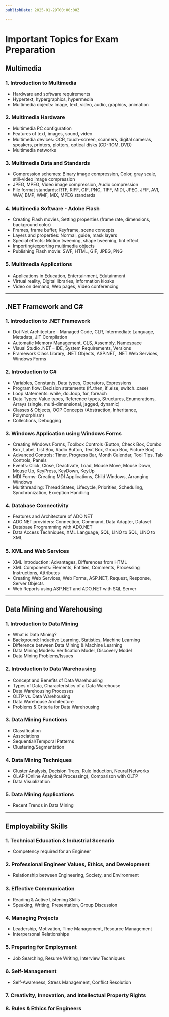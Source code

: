 ```yaml
---
publishDate: 2025-01-29T00:00:00Z

---
```


# Important Topics for Exam Preparation

## Multimedia

### 1. Introduction to Multimedia
- Hardware and software requirements
- Hypertext, hypergraphics, hypermedia
- Multimedia objects: Image, text, video, audio, graphics, animation

### 2. Multimedia Hardware
- Multimedia PC configuration
- Features of text, images, sound, video
- Multimedia devices: OCR, touch-screen, scanners, digital cameras, speakers, printers, plotters, optical disks (CD-ROM, DVD)
- Multimedia networks

### 3. Multimedia Data and Standards
- Compression schemes: Binary image compression, Color, gray scale, still-video image compression
- JPEG, MPEG, Video image compression, Audio compression
- File format standards: RTF, RIFF, GIF, PNG, TIFF, MIDI, JPEG, JFIF, AVI, WAV, BMP, WMF, MIX, MPEG standards

### 4. Multimedia Software - Adobe Flash
- Creating Flash movies, Setting properties (frame rate, dimensions, background color)
- Frames, frame buffer, Keyframe, scene concepts
- Layers and properties: Normal, guide, mask layers
- Special effects: Motion tweening, shape tweening, tint effect
- Importing/exporting multimedia objects
- Publishing Flash movie: SWF, HTML, GIF, JPEG, PNG

### 5. Multimedia Applications
- Applications in Education, Entertainment, Edutainment
- Virtual reality, Digital libraries, Information kiosks
- Video on demand, Web pages, Video conferencing

---

## .NET Framework and C#

### 1. Introduction to .NET Framework
- Dot Net Architecture – Managed Code, CLR, Intermediate Language, Metadata, JIT Compilation
- Automatic Memory Management, CLS, Assembly, Namespace
- Visual Studio .NET – IDE, System Requirements, Versions
- Framework Class Library, .NET Objects, ASP.NET, .NET Web Services, Windows Forms

### 2. Introduction to C#
- Variables, Constants, Data types, Operators, Expressions
- Program flow: Decision statements (if..then, if..else, switch..case)
- Loop statements: while, do..loop, for, foreach
- Data Types: Value types, Reference types, Structures, Enumerations, Arrays (single, multi-dimensional, jagged, dynamic)
- Classes & Objects, OOP Concepts (Abstraction, Inheritance, Polymorphism)
- Collections, Debugging

### 3. Windows Application using Windows Forms
- Creating Windows Forms, Toolbox Controls (Button, Check Box, Combo Box, Label, List Box, Radio Button, Text Box, Group Box, Picture Box)
- Advanced Controls: Timer, Progress Bar, Month Calendar, Tool Tips, Tab Controls, Panels
- Events: Click, Close, Deactivate, Load, Mouse Move, Mouse Down, Mouse Up, KeyPress, KeyDown, KeyUp
- MDI Forms: Creating MDI Applications, Child Windows, Arranging Windows
- Multithreading: Thread States, Lifecycle, Priorities, Scheduling, Synchronization, Exception Handling

### 4. Database Connectivity
- Features and Architecture of ADO.NET
- ADO.NET providers: Connection, Command, Data Adapter, Dataset
- Database Programming with ADO.NET
- Data Access Techniques, XML Language, SQL, LINQ to SQL, LINQ to XML

### 5. XML and Web Services
- XML Introduction: Advantages, Differences from HTML
- XML Components: Elements, Entities, Comments, Processing Instructions, Attributes
- Creating Web Services, Web Forms, ASP.NET, Request, Response, Server Objects
- Web Reports using ASP.NET and ADO.NET with SQL Server

---

## Data Mining and Warehousing

### 1. Introduction to Data Mining
- What is Data Mining?
- Background: Inductive Learning, Statistics, Machine Learning
- Difference between Data Mining & Machine Learning
- Data Mining Models: Verification Model, Discovery Model
- Data Mining Problems/Issues

### 2. Introduction to Data Warehousing
- Concept and Benefits of Data Warehousing
- Types of Data, Characteristics of a Data Warehouse
- Data Warehousing Processes
- OLTP vs. Data Warehousing
- Data Warehouse Architecture
- Problems & Criteria for Data Warehousing

### 3. Data Mining Functions
- Classification
- Associations
- Sequential/Temporal Patterns
- Clustering/Segmentation

### 4. Data Mining Techniques
- Cluster Analysis, Decision Trees, Rule Induction, Neural Networks
- OLAP (Online Analytical Processing), Comparison with OLTP
- Data Visualization

### 5. Data Mining Applications
- Recent Trends in Data Mining

---

## Employability Skills

### 1. Technical Education & Industrial Scenario
- Competency required for an Engineer

### 2. Professional Engineer Values, Ethics, and Development
- Relationship between Engineering, Society, and Environment

### 3. Effective Communication
- Reading & Active Listening Skills
- Speaking, Writing, Presentation, Group Discussion

### 4. Managing Projects
- Leadership, Motivation, Time Management, Resource Management
- Interpersonal Relationships

### 5. Preparing for Employment
- Job Searching, Resume Writing, Interview Techniques

### 6. Self-Management
- Self-Awareness, Stress Management, Conflict Resolution

### 7. Creativity, Innovation, and Intellectual Property Rights

### 8. Rules & Ethics for Engineers

